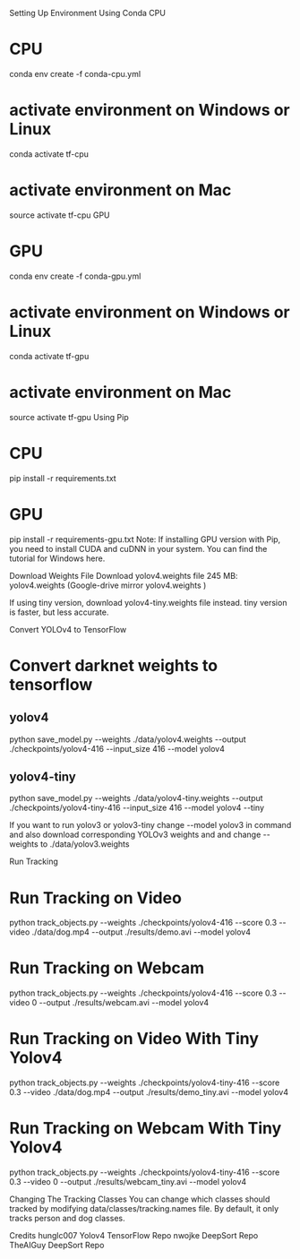Setting Up Environment
Using Conda
CPU
# CPU
conda env create -f conda-cpu.yml


# activate environment on Windows or Linux
conda activate tf-cpu

# activate environment on Mac
source activate tf-cpu
GPU
# GPU
conda env create -f conda-gpu.yml

# activate environment on Windows or Linux
conda activate tf-gpu

# activate environment on Mac
source activate tf-gpu
Using Pip
# CPU
pip install -r requirements.txt

# GPU
pip install -r requirements-gpu.txt
Note: If installing GPU version with Pip, you need to install CUDA and cuDNN in your system. You can find the tutorial for Windows here.

Download Weights File
Download yolov4.weights file 245 MB: yolov4.weights (Google-drive mirror yolov4.weights )

If using tiny version, download yolov4-tiny.weights file instead. tiny version is faster, but less accurate.

Convert YOLOv4 to TensorFlow
# Convert darknet weights to tensorflow
## yolov4
python save_model.py --weights ./data/yolov4.weights --output ./checkpoints/yolov4-416 --input_size 416 --model yolov4 

## yolov4-tiny
python save_model.py --weights ./data/yolov4-tiny.weights --output ./checkpoints/yolov4-tiny-416 --input_size 416 --model yolov4 --tiny


If you want to run yolov3 or yolov3-tiny change --model yolov3 in command and also download corresponding YOLOv3 weights and and change --weights to ./data/yolov3.weights

Run Tracking
# Run Tracking on Video
python track_objects.py --weights ./checkpoints/yolov4-416 --score 0.3 --video ./data/dog.mp4 --output ./results/demo.avi --model yolov4

# Run Tracking on Webcam
python track_objects.py --weights ./checkpoints/yolov4-416 --score 0.3 --video 0 --output ./results/webcam.avi --model yolov4

# Run Tracking on Video With Tiny Yolov4
python track_objects.py --weights ./checkpoints/yolov4-tiny-416 --score 0.3 --video ./data/dog.mp4 --output ./results/demo_tiny.avi --model yolov4

# Run Tracking on Webcam With Tiny Yolov4
python track_objects.py --weights ./checkpoints/yolov4-tiny-416 --score 0.3 --video 0 --output ./results/webcam_tiny.avi --model yolov4


Changing The Tracking Classes
You can change which classes should tracked by modifying data/classes/tracking.names file. By default, it only tracks person and dog classes.

Credits
hunglc007 Yolov4 TensorFlow Repo
nwojke DeepSort Repo
TheAIGuy DeepSort Repo
